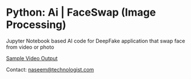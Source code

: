 # Python: Ai | FaceSwap (Image Processing)
Jupyter Notebook based AI code for DeepFake application that swap face from video or photo

[Sample Video Output](https://youtu.be/jcg53B8VDys?si=G0FdmZ7eFkF9-h07)

Contact: naseem@technologist.com

